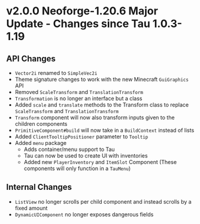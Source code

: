 # v2.0.0 Neoforge-1.20.6 Major Update - Changes since Tau 1.0.3-1.19
## API Changes
- `Vector2i` renamed to `SimpleVec2i`
- Theme signature changes to work with the new Minecraft `GuiGraphics` API
- Removed `ScaleTransform` and `TranslationTransform`
- `Transformation` is no longer an interface but a class
- Added `scale` and `translate` methods to the Transform class to replace `ScaleTransform` and `TranslationTransform`
- `Transform` component will now also transform inputs given to the children components
- `PrimitiveComponent#build` will now take in a `BuildContext` instead of lists
- Added `ClientTooltipPositioner` parameter to `Tooltip`
- Added `menu` package
  - Adds container/menu support to Tau
  - Tau can now be used to create UI with inventories
  - Added new `PlayerInventory` and `ItemSlot` Component (These components will only function in a `TauMenu`)

## Internal Changes
- `ListView` no longer scrolls per child component and instead scrolls by a fixed amount
- `DynamicUIComponent` no longer exposes dangerous fields
